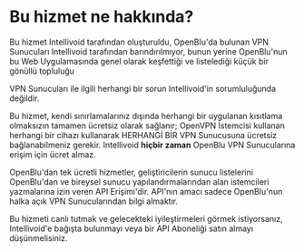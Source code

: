 # Bu hizmet ne hakkında?

Bu hizmet Intellivoid tarafından oluşturuldu, OpenBlu'da bulunan VPN Sunucuları Intellivoid tarafından barındırılmıyor, bunun yerine OpenBlu'nun bu Web Uygulamasında genel olarak keşfettiği ve listelediği küçük bir gönüllü topluluğu

VPN Sunucuları ile ilgili herhangi bir sorun Intellivoid'in sorumluluğunda değildir.

Bu hizmet, kendi sınırlamalarınız dışında herhangi bir uygulanan kısıtlama olmaksızın tamamen ücretsiz olarak sağlanır; OpenVPN İstemcisi kullanan herhangi bir cihazı kullanarak HERHANGİ BİR VPN Sunucusuna ücretsiz bağlanabilmeniz gerekir. Intellivoid **hiçbir zaman** OpenBlu VPN Sunucularına erişim için ücret almaz.

OpenBlu'dan tek ücretli hizmetler, geliştiricilerin sunucu listelerini OpenBlu'dan ve bireysel sunucu yapılandırmalarından alan istemcileri yazmalarına izin veren API Erişimi'dir. API'nın amacı sadece OpenBlu'nun halka açık VPN Sunucularından bilgi almaktır.

Bu hizmeti canlı tutmak ve gelecekteki iyileştirmeleri görmek istiyorsanız, Intellivoid'e bağışta bulunmayı veya bir API Aboneliği satın almayı düşünmelisiniz.
